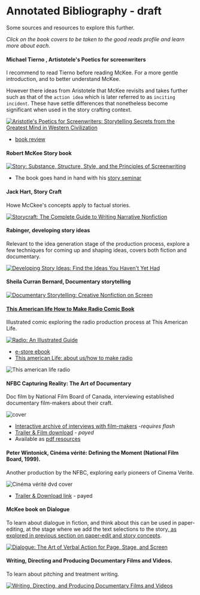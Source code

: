 # Annotated Bibliography - draft

Some sources and resources to explore this further.

_Click on the book covers to be taken to the good reads profile and learn more about each_.

<!-- eg for each say why -->

#### Michael Tierno , Artistotele's Poetics for screenwriters
I recommend to read Tierno before reading McKee. For a more gentle introduction, and to better understand McKee.

However there ideas from Aristotele that McKee revisits and takes further such as that of the `action idea` which is later referred to as `inciting incident`. These have settle differences that nonetheless become significant when used in the story crafting context.

<a href="https://www.goodreads.com/book/show/13272.Aristotle_s_Poetics_for_Screenwriters?utm_medium=api&amp;utm_source=blog_book"><img alt="Aristotle's Poetics for Screenwriters: Storytelling Secrets from the Greatest Mind in Western Civilization" src="https://images.gr-assets.com/books/1388282109m/13272.jpg" /></a>

- [book review](https://variety.com/2002/more/reviews/aristotle-s-poetics-for-screenwriters-1200546999/)



#### Robert McKee Story book



<a href="https://www.goodreads.com/book/show/48654.Story?utm_medium=api&amp;utm_source=blog_book"><img alt="Story: Substance, Structure, Style, and the Principles of Screenwriting" src="https://images.gr-assets.com/books/1388176882m/48654.jpg" /></a>

- The book goes hand in hand with his [story seminar](http://mckeestory.com/seminars/story/)


#### Jack Hart, Story Craft

Howe McCkee's concepts apply to factual stories.

<a href="https://www.goodreads.com/book/show/10140746-storycraft?utm_medium=api&amp;utm_source=blog_book"><img alt="Storycraft: The Complete Guide to Writing Narrative Nonfiction" src="https://images.gr-assets.com/books/1348797992m/10140746.jpg" /></a>

#### Rabinger, developing story ideas

Relevant to the idea generation stage of the production process, explore a few techniques for coming up and shaping ideas, covers both fiction and documentary.

<a href="https://www.goodreads.com/book/show/384008.Developing_Story_Ideas?utm_medium=api&amp;utm_source=blog_book"><img alt="Developing Story Ideas: Find the Ideas You Haven't Yet Had" src="https://images.gr-assets.com/books/1388196479m/384008.jpg" /></a>


#### Sheila Curran Bernard, Documentary storytelling

<a href="https://www.goodreads.com/book/show/7934063-documentary-storytelling?utm_medium=api&amp;utm_source=blog_book"><img alt="Documentary Storytelling: Creative Nonfiction on Screen " src="https://images.gr-assets.com/books/1398025959m/7934063.jpg" /></a>

#### [This American life How to Make Radio Comic Book](https://www.thisamericanlife.org/about/make-radio) 

Illustrated comic exploring the radio production process at This American Life.

<a href="https://www.goodreads.com/book/show/195683.Radio?utm_medium=api&amp;utm_source=blog_book"><img alt="Radio: An Illustrated Guide" src="https://images.gr-assets.com/books/1386920820m/195683.jpg" /></a>


- [e-store ebook](https://store.thisamericanlife.org/ProductDetails.asp?ProductCode=RADIO%3AANILLUSTRATEDGUIDEPDF)
- [This american Life: about us/how to make radio](https://www.thisamericanlife.org/about/make-radio)

![This american life radio](http://www.thisamericanlife.org/sites/default/files/how-to-make-radio.jpg)

      

#### NFBC Capturing Reality: The Art of Documentary
Doc film by National Film Board of Canada, interviewing established documentary film-makers about their craft.

![cover](https://pics.filmaffinity.com/capturing_reality-403395144-large.jpg)


- [Interactive archive of interviews with film-makers](http://films.nfb.ca/capturing-reality/) -_requires flash_
- [Trailer &  Film download](https://www.nfb.ca/film/capturing_reality/) - _payed_
- Available as [pdf resources](http://films.nfb.ca/capturing-reality/capturing_reality/pdf/CapturingReality_UG-Final.pdf)

#### Peter Wintonick, Cinéma vérité: Defining the Moment (National Film Board, 1999).
Another production by the NFBC, exploring early pioneers of Cinema Verite.

![Cinéma vérité dvd cover](https://upload.wikimedia.org/wikipedia/en/7/7b/Cinema_Verite.jpg)

- [Trailer & Download link](https://www.nfb.ca/film/cinema_verite_defining_the_moment/) - payed

#### McKee book on Dialogue

To learn about dialogue in fiction, and think about this can be used in paper-editing, at the stage where we add the text selections to the story,[ as explored in previous section on paper-edit and story concepts](/story-concepts/paper-editing-and-story-concepts.md).

<a href="https://www.goodreads.com/book/show/27416067-dialogue?utm_medium=api&amp;utm_source=blog_book"><img alt="Dialogue: The Art of Verbal Action for Page, Stage, and Screen" src="https://images.gr-assets.com/books/1463951973m/27416067.jpg" /></a>



#### Writing, Directing and Producing Documentary Films and Videos.

To learn about pitching and treatment writing.

<a href="https://www.goodreads.com/book/show/1602253.Writing_Directing_and_Producing_Documentary_Films_and_Videos?utm_medium=api&amp;utm_source=blog_book"><img alt="Writing, Directing, and Producing Documentary Films and Videos" src="https://images.gr-assets.com/books/1369870265m/1602253.jpg" /></a>
